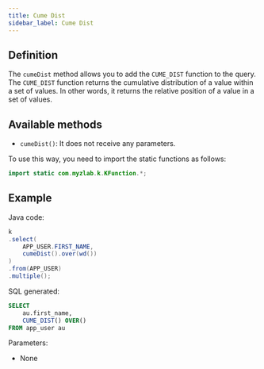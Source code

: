 ```yaml
---
title: Cume Dist
sidebar_label: Cume Dist
---
```


## Definition

The `cumeDist` method allows you to add the `CUME_DIST` function to the query. The `CUME_DIST` function returns the cumulative distribution of a value within a set of values. In other words, it returns the relative position of a value in a set of values.

## Available methods

- `cumeDist()`: It does not receive any parameters.

To use this way, you need to import the static functions as follows:

```java
import static com.myzlab.k.KFunction.*;
```

## Example

Java code:

```java
k
.select(
    APP_USER.FIRST_NAME,
    cumeDist().over(wd())
)
.from(APP_USER)
.multiple();
```

SQL generated:

```sql
SELECT
    au.first_name,
    CUME_DIST() OVER()
FROM app_user au
```

Parameters:

- None